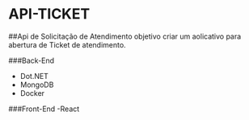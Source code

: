 # API-TICKET
##Api de Solicitação de Atendimento
objetivo criar um aolicativo para abertura de Ticket de atendimento.

###Back-End

- Dot.NET
- MongoDB
- Docker



###Front-End
-React
